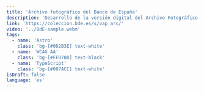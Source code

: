 ```yaml
---
title: 'Archivo fotográfico del Banco de España'
description: 'Desarrollo de la versión digital del Archivo Fotográfico del Banco de España en colaboración con <strong>Underbau</strong>. Un proyecto con una gran colección de imágenes históricas desarrollado para perdurar en el tiempo.'
link: 'https://coleccion.bde.es/s/vap_arc/'
video: '../BdE-sample.webm'
tags:
  - name: 'Astro'
    class: 'bg-[#0D2B3E] text-white'
  - name: 'WCAG AA'
    class: 'bg-[#FFD700] text-black'
  - name: 'TypeScript'
    class: 'bg-[#007ACC] text-white'
isDraft: false
language: 'es'
---
```

